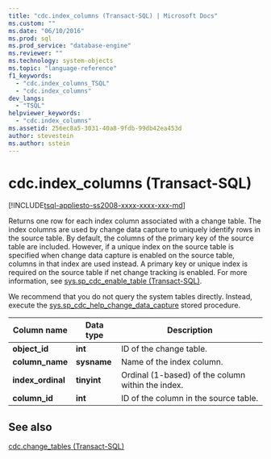```yaml
---
title: "cdc.index_columns (Transact-SQL) | Microsoft Docs"
ms.custom: ""
ms.date: "06/10/2016"
ms.prod: sql
ms.prod_service: "database-engine"
ms.reviewer: ""
ms.technology: system-objects
ms.topic: "language-reference"
f1_keywords: 
  - "cdc.index_columns_TSQL"
  - "cdc.index_columns"
dev_langs: 
  - "TSQL"
helpviewer_keywords: 
  - "cdc.index_columns"
ms.assetid: 256ec8a5-3031-40a8-9fdb-99db42ea453d
author: stevestein
ms.author: sstein
---
```

# cdc.index_columns (Transact-SQL)
[!INCLUDE[tsql-appliesto-ss2008-xxxx-xxxx-xxx-md](../../includes/tsql-appliesto-ss2008-xxxx-xxxx-xxx-md.md)]

  Returns one row for each index column associated with a change table. The index columns are used by change data capture to uniquely identify rows in the source table. By default, the columns of the primary key of the source table are included. However, if a unique index on the source table is specified when change data capture is enabled on the source table, columns in that index are used instead. A primary key or unique index is required on the source table if net change tracking is enabled. For more information, see [sys.sp_cdc_enable_table &#40;Transact-SQL&#41;](../../relational-databases/system-stored-procedures/sys-sp-cdc-enable-table-transact-sql.md).  
  
 We recommend that you do not query the system tables directly. Instead, execute the [sys.sp_cdc_help_change_data_capture](../../relational-databases/system-stored-procedures/sys-sp-cdc-help-change-data-capture-transact-sql.md) stored procedure.  

  
|Column name|Data type|Description|  
|-----------------|---------------|-----------------|  
|**object_id**|**int**|ID of the change table.|  
|**column_name**|**sysname**|Name of the index column.|  
|**index_ordinal**|**tinyint**|Ordinal (1-based) of the column within the index.|  
|**column_id**|**int**|ID of the column in the source table.|  
  
## See also  
 [cdc.change_tables &#40;Transact-SQL&#41;](../../relational-databases/system-tables/cdc-change-tables-transact-sql.md)  
  
  
